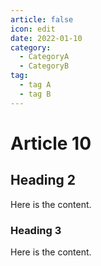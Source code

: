 ```yaml
---
article: false
icon: edit
date: 2022-01-10
category:
  - CategoryA
  - CategoryB
tag:
  - tag A
  - tag B
---
```


# Article 10

## Heading 2

Here is the content.

### Heading 3

Here is the content.
